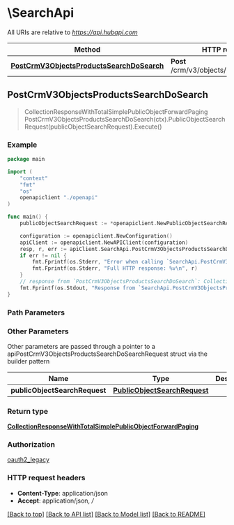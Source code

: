 # \SearchApi

All URIs are relative to *https://api.hubapi.com*

Method | HTTP request | Description
------------- | ------------- | -------------
[**PostCrmV3ObjectsProductsSearchDoSearch**](SearchApi.md#PostCrmV3ObjectsProductsSearchDoSearch) | **Post** /crm/v3/objects/products/search | 



## PostCrmV3ObjectsProductsSearchDoSearch

> CollectionResponseWithTotalSimplePublicObjectForwardPaging PostCrmV3ObjectsProductsSearchDoSearch(ctx).PublicObjectSearchRequest(publicObjectSearchRequest).Execute()



### Example

```go
package main

import (
    "context"
    "fmt"
    "os"
    openapiclient "./openapi"
)

func main() {
    publicObjectSearchRequest := *openapiclient.NewPublicObjectSearchRequest([]openapiclient.FilterGroup{*openapiclient.NewFilterGroup([]openapiclient.Filter{*openapiclient.NewFilter("PropertyName_example", "Operator_example")})}, []string{"Sorts_example"}, []string{"Properties_example"}, int32(123), int32(123)) // PublicObjectSearchRequest | 

    configuration := openapiclient.NewConfiguration()
    apiClient := openapiclient.NewAPIClient(configuration)
    resp, r, err := apiClient.SearchApi.PostCrmV3ObjectsProductsSearchDoSearch(context.Background()).PublicObjectSearchRequest(publicObjectSearchRequest).Execute()
    if err != nil {
        fmt.Fprintf(os.Stderr, "Error when calling `SearchApi.PostCrmV3ObjectsProductsSearchDoSearch``: %v\n", err)
        fmt.Fprintf(os.Stderr, "Full HTTP response: %v\n", r)
    }
    // response from `PostCrmV3ObjectsProductsSearchDoSearch`: CollectionResponseWithTotalSimplePublicObjectForwardPaging
    fmt.Fprintf(os.Stdout, "Response from `SearchApi.PostCrmV3ObjectsProductsSearchDoSearch`: %v\n", resp)
}
```

### Path Parameters



### Other Parameters

Other parameters are passed through a pointer to a apiPostCrmV3ObjectsProductsSearchDoSearchRequest struct via the builder pattern


Name | Type | Description  | Notes
------------- | ------------- | ------------- | -------------
 **publicObjectSearchRequest** | [**PublicObjectSearchRequest**](PublicObjectSearchRequest.md) |  | 

### Return type

[**CollectionResponseWithTotalSimplePublicObjectForwardPaging**](CollectionResponseWithTotalSimplePublicObjectForwardPaging.md)

### Authorization

[oauth2_legacy](../README.md#oauth2_legacy)

### HTTP request headers

- **Content-Type**: application/json
- **Accept**: application/json, */*

[[Back to top]](#) [[Back to API list]](../README.md#documentation-for-api-endpoints)
[[Back to Model list]](../README.md#documentation-for-models)
[[Back to README]](../README.md)

